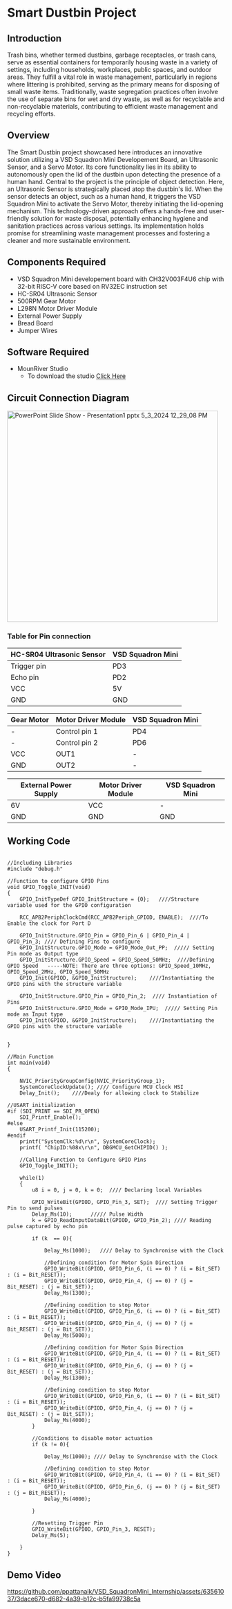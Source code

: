 # Smart Dustbin Project
## Introduction
Trash bins, whether termed dustbins, garbage receptacles, or trash cans, serve as essential containers for temporarily housing waste in a variety of settings, including households, workplaces, public spaces, and outdoor areas. They fulfill a vital role in waste management, particularly in regions where littering is prohibited, serving as the primary means for disposing of small waste items. 
Traditionally, waste segregation practices often involve the use of separate bins for wet and dry waste, as well as for recyclable and non-recyclable materials, contributing to efficient waste management and recycling efforts.
## Overview
The Smart Dustbin project showcased here introduces an innovative solution utilizing a VSD Squadron Mini Developement Board, an Ultrasonic Sensor, and a Servo Motor. Its core functionality lies in its ability to autonomously open the lid of the dustbin upon detecting the presence of a human hand.
Central to the project is the principle of object detection. Here, an Ultrasonic Sensor is strategically placed atop the dustbin's lid. When the sensor detects an object, such as a human hand, it triggers the VSD Squadron Mini to activate the Servo Motor, thereby initiating the lid-opening mechanism.
This technology-driven approach offers a hands-free and user-friendly solution for waste disposal, potentially enhancing hygiene and sanitation practices across various settings. Its implementation holds promise for streamlining waste management processes and fostering a cleaner and more sustainable environment.
## Components Required
  - VSD Squadron Mini developement board with CH32V003F4U6 chip with 32-bit RISC-V core based on RV32EC instruction set
  - HC-SR04 Ultrasonic Sensor
  - 500RPM Gear Motor
  - L298N Motor Driver Module
  - External Power Supply
  - Bread Board
  - Jumper Wires
## Software Required
  - MounRiver Studio
      - To download the studio [Click Here](http://www.mounriver.com/download)
## Circuit Connection Diagram
<img width="488" alt="PowerPoint Slide Show  -  Presentation1 pptx 5_3_2024 12_29_08 PM" src="https://github.com/ppattanaik/VSD_SquadronMini_Internship/assets/63561037/6cdc1f19-5207-4302-b635-bcbcdc442ea8">

###  Table for Pin connection
| HC-SR04 Ultrasonic Sensor | VSD Squadron Mini |
| ------------- | ------------- |
| Trigger pin | PD3 |
| Echo pin | PD2 |
| VCC | 5V |
| GND | GND |

| Gear Motor  | Motor Driver Module | VSD Squadron Mini |
| ------------- | ------------- |------------- |
| - | Control pin 1 |PD4 |
| - | Control pin 2 |PD6 |
| VCC  | OUT1 | - |
| GND | OUT2 | - |

|  External Power Supply | Motor Driver Module | VSD Squadron Mini |
| ------------- | ------------- |------------- |
| 6V | VCC | - |
| GND | GND | GND |

## Working Code
```

//Including Libraries
#include "debug.h"

//Function to configure GPIO Pins
void GPIO_Toggle_INIT(void)
{
    GPIO_InitTypeDef GPIO_InitStructure = {0};   ////Structure variable used for the GPIO configuration

    RCC_APB2PeriphClockCmd(RCC_APB2Periph_GPIOD, ENABLE);  ////To Enable the clock for Port D

    GPIO_InitStructure.GPIO_Pin = GPIO_Pin_6 | GPIO_Pin_4 | GPIO_Pin_3; //// Defining Pins to configure
    GPIO_InitStructure.GPIO_Mode = GPIO_Mode_Out_PP;  ///// Setting Pin mode as Output type
    GPIO_InitStructure.GPIO_Speed = GPIO_Speed_50MHz;  ////Defining GPIO Speed   -----NOTE: There are three options: GPIO_Speed_10MHz, GPIO_Speed_2MHz, GPIO_Speed_50MHz
    GPIO_Init(GPIOD, &GPIO_InitStructure);    ////Instantiating the GPIO pins with the structure variable

    GPIO_InitStructure.GPIO_Pin = GPIO_Pin_2;  //// Instantiation of Pins
    GPIO_InitStructure.GPIO_Mode = GPIO_Mode_IPU;  ///// Setting Pin mode as Input type
    GPIO_Init(GPIOD, &GPIO_InitStructure);    ////Instantiating the GPIO pins with the structure variable


}

//Main Function
int main(void)
{
  
    NVIC_PriorityGroupConfig(NVIC_PriorityGroup_1);
    SystemCoreClockUpdate(); //// Configure MCU Clock HSI
    Delay_Init();    ////Dealy for allowing clock to Stabilize

//USART initialization
#if (SDI_PRINT == SDI_PR_OPEN)
    SDI_Printf_Enable();
#else
    USART_Printf_Init(115200);
#endif
    printf("SystemClk:%d\r\n", SystemCoreClock);
    printf( "ChipID:%08x\r\n", DBGMCU_GetCHIPID() );

    //Calling Function to Configure GPIO Pins
    GPIO_Toggle_INIT();

    while(1)
    {
        u8 i = 0, j = 0, k = 0;  //// Declaring local Variables

        GPIO_WriteBit(GPIOD, GPIO_Pin_3, SET);  //// Setting Trigger Pin to send pulses
        Delay_Ms(10);      ///// Pulse Width
        k = GPIO_ReadInputDataBit(GPIOD, GPIO_Pin_2); //// Reading pulse captured by echo pin

        if (k  == 0){

            Delay_Ms(1000);   //// Delay to Synchronise with the Clock

            //Defining condition for Motor Spin Direction
            GPIO_WriteBit(GPIOD, GPIO_Pin_6, (i == 0) ? (i = Bit_SET) : (i = Bit_RESET));
            GPIO_WriteBit(GPIOD, GPIO_Pin_4, (j == 0) ? (j = Bit_RESET) : (j = Bit_SET));
            Delay_Ms(1300);

            //Defining condition to stop Motor
            GPIO_WriteBit(GPIOD, GPIO_Pin_6, (i == 0) ? (i = Bit_SET) : (i = Bit_RESET));
            GPIO_WriteBit(GPIOD, GPIO_Pin_4, (j == 0) ? (j = Bit_RESET) : (j = Bit_SET));
            Delay_Ms(5000);

            //Defining condition for Motor Spin Direction
            GPIO_WriteBit(GPIOD, GPIO_Pin_4, (i == 0) ? (i = Bit_SET) : (i = Bit_RESET));
            GPIO_WriteBit(GPIOD, GPIO_Pin_6, (j == 0) ? (j = Bit_RESET) : (j = Bit_SET));
            Delay_Ms(1300);

            //Defining condition to stop Motor
            GPIO_WriteBit(GPIOD, GPIO_Pin_6, (i == 0) ? (i = Bit_SET) : (i = Bit_RESET));
            GPIO_WriteBit(GPIOD, GPIO_Pin_4, (j == 0) ? (j = Bit_RESET) : (j = Bit_SET));
            Delay_Ms(4000);
        }

        //Conditions to disable motor actuation
        if (k != 0){
            
            Delay_Ms(1000); //// Delay to Synchronise with the Clock

            //Defining condition to stop Motor
            GPIO_WriteBit(GPIOD, GPIO_Pin_4, (i == 0) ? (i = Bit_SET) : (i = Bit_RESET));
            GPIO_WriteBit(GPIOD, GPIO_Pin_6, (j == 0) ? (j = Bit_SET) : (j = Bit_RESET));
            Delay_Ms(4000);

        }

        //Resetting Trigger Pin
        GPIO_WriteBit(GPIOD, GPIO_Pin_3, RESET);
        Delay_Ms(5);

    }
}
```
## Demo Video
https://github.com/ppattanaik/VSD_SquadronMini_Internship/assets/63561037/3dace670-d682-4a39-b12c-b5fa99738c5a




